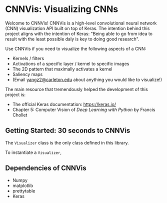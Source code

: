 # CNNVis: Visualizing CNNs
Welcome to CNNVis! CNNVis is a high-level convolutional neural network (CNN) visualization API built on top of Keras. The intention behind this project aligns with the intention of Keras: "Being able to go from idea to result with the least possible daly is key to doing good research". 

Use CNNVis if you need to visualize the following aspects of a CNN:
* Kernels / filters
* Activations of a specific layer / kernel to specific images
* The 2D pattern that maximally activates a kernel
* Saliency maps
* (Email yangz2@carleton.edu about anything you would like to visualize!)

The main resource that tremendously helped the development of this project is:
* The official Keras documentation: https://keras.io/
* Chapter 5: Computer Vision of _Deep Learning with Python_ by Francis Chollet



## Getting Started: 30 seconds to CNNVis

The `Visualizer` class is the only class defined in this library. 

To instantiate a `Visualizer`, 



## Dependencies of CNNVis
* Numpy
* matplotlib
* prettytable
* Keras
